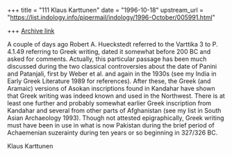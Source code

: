 +++
title = "111 Klaus Karttunen"
date = "1996-10-18"
upstream_url = "https://list.indology.info/pipermail/indology/1996-October/005991.html"

+++
[Archive link](https://list.indology.info/pipermail/indology/1996-October/005991.html)

A couple of days ago Robert A. Hueckstedt referred to the Varttika 3 to 
P. 4.1.49 referring to Greek writing, dated it somewhat before 200 BC 
and asked for comments.
Actually, this particular passage has been much discussed during the two 
classical controversies about the date of Panini and Patanjali, first by 
Weber et al. and again in the 1930s (see my India in Early Greek 
Literature 1989 for references). After these, the Greek (and Aramaic) 
versions of Asokan inscriptions found in Kandahar have shown that Greek 
writing was indeed known and used in the Northwest. There is at least 
one further and probably somewhat earlier Greek inscription from 
Kandahar and several from other parts of Afghanistan (see my list in 
South Asian Archaeology 1993). Though not attested epigraphically, Greek 
writing must have been in use in what is now Pakistan during the brief 
period of Achaemenian suzerainty during ten years or so beginning in 
327/326 BC. 

Klaus Karttunen






